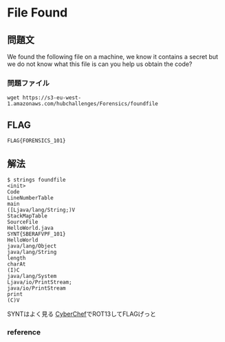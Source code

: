 # File Found
## 問題文

We found the following file on a machine, we know it contains a secret but we do not know what this file is can you help us obtain the code?

### 問題ファイル
```
wget https://s3-eu-west-1.amazonaws.com/hubchallenges/Forensics/foundfile
```

## FLAG

```
FLAG{FORENSICS_101}
```

## 解法
```
$ strings foundfile
<init>
Code
LineNumberTable
main
([Ljava/lang/String;)V
StackMapTable
SourceFile
HelloWorld.java
SYNT{SBERAFVPF_101}
HelloWorld
java/lang/Object
java/lang/String
length
charAt
(I)C
java/lang/System
Ljava/io/PrintStream;
java/io/PrintStream
print
(C)V
```
SYNTはよく見る
[CyberChef](https://gchq.github.io/CyberChef/)でROT13してFLAGげっと

### reference
